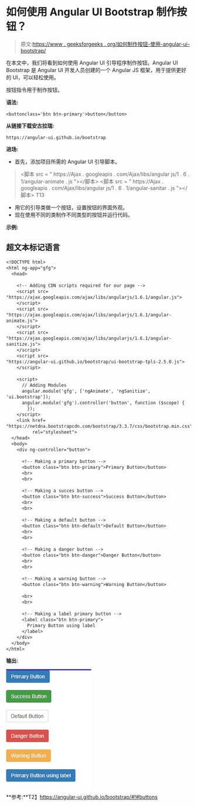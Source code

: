 # 如何使用 Angular UI Bootstrap 制作按钮？

> 原文:[https://www . geeksforgeeks . org/如何制作按钮-使用-angular-ui-bootstrap/](https://www.geeksforgeeks.org/how-to-make-buttons-using-angular-ui-bootstrap/)

在本文中，我们将看到如何使用 Angular UI 引导程序制作按钮。Angular UI Bootstrap 是 Angular UI 开发人员创建的一个 Angular JS 框架，用于提供更好的 UI，可以轻松使用。

按钮指令用于制作按钮。

**语法:**

```
<buttonclass='btn btn-primary'>button</button>
```

**从链接下载安古拉瑞:**

```
https://angular-ui.github.io/bootstrap
```

**进场:**

*   首先，添加项目所需的 Angular UI 引导脚本。

> <脚本 src = " https://Ajax . googleapis . com/Ajax/libs/angular js/1 . 6 . 1/angular-animate . js "></脚本>
> <脚本 src = " https://Ajax . googleapis . com/Ajax/libs/angular js/1 . 6 . 1/angular-sanitar . js "></脚本>
> T13

*   用它的引导类做一个按钮，设置按钮的界面外观。
*   现在使用不同的类制作不同类型的按钮并运行代码。

**示例:**

## 超文本标记语言

```
<!DOCTYPE html>
<html ng-app="gfg">
  <head>

    <!-- Adding CDN scripts required for our page -->
    <script src=
"https://ajax.googleapis.com/ajax/libs/angularjs/1.6.1/angular.js">
    </script>
    <script src=
"https://ajax.googleapis.com/ajax/libs/angularjs/1.6.1/angular-animate.js">
    </script>
    <script src=
"https://ajax.googleapis.com/ajax/libs/angularjs/1.6.1/angular-sanitize.js">
    </script>
    <script src=
"https://angular-ui.github.io/bootstrap/ui-bootstrap-tpls-2.5.0.js">
    </script>

    <script>
      // Adding Modules
      angular.module('gfg', ['ngAnimate', 'ngSanitize', 'ui.bootstrap']);
      angular.module('gfg').controller('button', function ($scope) {
        });
    </script>
    <link href=
"https://netdna.bootstrapcdn.com/bootstrap/3.3.7/css/bootstrap.min.css" 
          rel="stylesheet">
  </head>
  <body>
    <div ng-controller="button">

      <!-- Making a primary button -->
      <button class="btn btn-primary">Primary Button</button>
      <br>
      <br>

      <!-- Making a succes button -->
      <button class="btn btn-success">Success Button</button>
      <br>
      <br>

      <!-- Making a default button -->
      <button class="btn btn-default">Default Button</button>
      <br>
      <br>

      <!-- Making a danger button -->
      <button class="btn btn-danger">Danger Button</button>
      <br>
      <br>

      <!-- Making a warning button -->
      <button class="btn btn-warning">Warning Button</button>

      <br>
      <br>

      <!-- Making a label primary button -->
      <label class="btn btn-primary">
        Primary Button using label
      </label>
    </div>
  </body>
</html>
```

**输出:**

![](img/bfac54e6c908a242d0819e0a26bb56fb.png)

**参考:**T2】https://angular-ui.github.io/bootstrap/#!#buttons